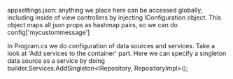 appsettings.json: anything we place here can be accessed globally, including inside of view controllers by injecting IConfiguration object. This object maps all json props as hashmap pairs, so we can do config['mycustommessage']

In Program.cs we do configuration of data sources and services. Take a look at 'Add services to the container' part. Here we can specify a singleton data source as a service by doing builder.Services.AddSingleton<IRepository, RepositoryImpl>();



